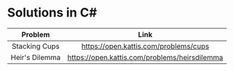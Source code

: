 # Solutions in C#

|Problem|Link|
|:-----:|:---:|
|Stacking Cups|https://open.kattis.com/problems/cups|
|Heir's Dilemma|https://open.kattis.com/problems/heirsdilemma|
